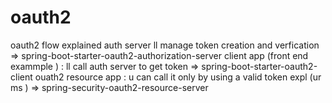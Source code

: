 # oauth2
oauth2 flow explained 
auth server ll manage token creation and verfication => spring-boot-starter-oauth2-authorization-server
client app (front end exammple ) : ll call auth server to get token => spring-boot-starter-oauth2-client
ouath2 resource app : u can call it only by using a valid token expl (ur ms ) => spring-security-oauth2-resource-server
